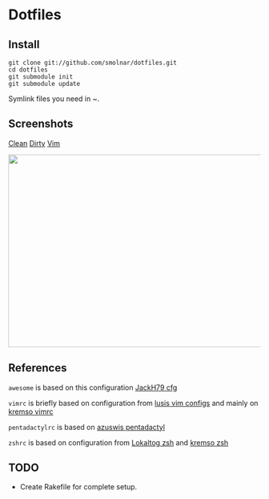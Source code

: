 # Dotfiles

## Install

```
git clone git://github.com/smolnar/dotfiles.git
cd dotfiles
git submodule init
git submodule update
```

Symlink files you need in ~.

## Screenshots

[Clean](https://raw.github.com/smolnar/dotfiles/ubuntu/screenshots/clean.png)
[Dirty](https://raw.github.com/smolnar/dotfiles/ubuntu/screenshots/dirty.png)
[Vim](https://raw.github.com/smolnar/dotfiles/ubuntu/screenshots/vim.png)

<img src="https://raw.github.com/smolnar/dotfiles/ubuntu/screenshots/clean.png"
height="384" width="683"/>

## References
`awesome` is based on this configuration [JackH79 cfg](https://github.com/JackH79/.dotfiles/tree/master/.config/awesome)

`vimrc` is briefly based on configuration from [lusis vim configs](https://github.com/lusis/vim-configs) and mainly on [kremso vimrc](https://github.com/kremso/dotfiles)

`pentadactylrc` is based on [azuswis pentadactyl](https://github.com/azuwis/.pentadactyl)

`zshrc` is based on configuration from [Lokaltog zsh](https://github.com/Lokaltog/sync) and [kremso zsh](https://github.com/kremso/dotfiles/blob/master/.zshrc)

## TODO

* Create Rakefile for complete setup.
